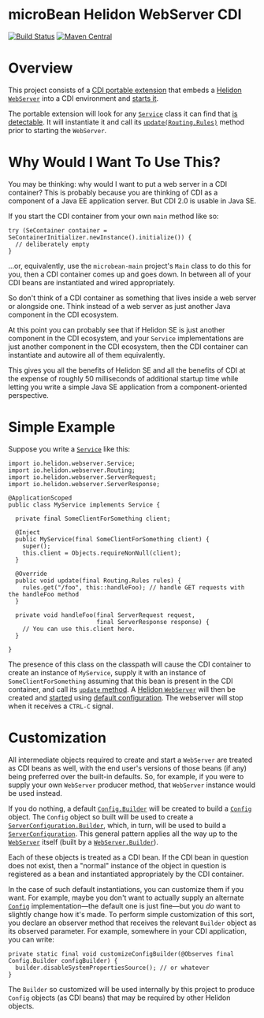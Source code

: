 # microBean Helidon WebServer CDI

[![Build Status](https://travis-ci.org/microbean/microbean-helidon-webserver-cdi.svg?branch=master)](https://travis-ci.org/microbean/microbean-helidon-webserver-cdi)
[![Maven Central](https://maven-badges.herokuapp.com/maven-central/org.microbean/microbean-helidon-webserver-cdi/badge.svg)](https://maven-badges.herokuapp.com/maven-central/org.microbean/microbean-helidon-webserver-cdi)

# Overview

This project consists of a [CDI portable
extension](http://docs.jboss.org/cdi/spec/2.0/cdi-spec.html#spi) that
embeds a [Helidon
`WebServer`](https://helidon.io/docs/latest/apidocs/io/helidon/webserver/WebServer.html)
into a CDI environment and [starts
it](https://helidon.io/docs/latest/apidocs/io/helidon/webserver/WebServer.html#start--).

The portable extension will look for any
[`Service`](https://helidon.io/docs/latest/apidocs/io/helidon/webserver/Service.html)
class it can find that [is
detectable](http://docs.jboss.org/cdi/spec/2.0/cdi-spec.html#packaging_deployment).
It will instantiate it and call its
[`update(Routing.Rules)`](https://helidon.io/docs/latest/apidocs/io/helidon/webserver/Service.html#update-io.helidon.webserver.Routing.Rules-)
method prior to starting the `WebServer`.

# Why Would I Want To Use This?

You may be thinking: why would I want to put a web server in a CDI container?
This is probably because you are thinking of CDI as a component of a Java EE
application server.  But CDI 2.0 is usable in Java SE.

If you start the CDI container from your own `main` method like so:

```
try (SeContainer container = SeContainerInitializer.newInstance().initialize()) {
  // deliberately empty
}
```

...or, equivalently, use the `microbean-main` project's `Main` class to do this
for you, then a CDI container comes up and goes down.  In between all of your
CDI beans are instantiated and wired appropriately.

So don't think of a CDI container as something that lives inside a web server or
alongside one.  Think instead of a web server as just another Java component in
the CDI ecosystem.

At this point you can probably see that if Helidon SE is just another component
in the CDI ecosystem, and your `Service` implementations are just another
component in the CDI ecosystem, then the CDI container can instantiate and
autowire all of them equivalently.

This gives you all the benefits of Helidon SE and all the benefits of CDI at the
expense of roughly 50 milliseconds of additional startup time while letting you
write a simple Java SE application from a component-oriented perspective.

# Simple Example

Suppose you write a
[`Service`](https://helidon.io/docs/latest/apidocs/io/helidon/webserver/Service.html)
like this:

```
import io.helidon.webserver.Service;
import io.helidon.webserver.Routing;
import io.helidon.webserver.ServerRequest;
import io.helidon.webserver.ServerResponse;

@ApplicationScoped
public class MyService implements Service {

  private final SomeClientForSomething client;

  @Inject
  public MyService(final SomeClientForSomething client) {
    super();
    this.client = Objects.requireNonNull(client);
  }

  @Override
  public void update(final Routing.Rules rules) {
    rules.get("/foo", this::handleFoo); // handle GET requests with the handleFoo method
  }
  
  private void handleFoo(final ServerRequest request,
                         final ServerResponse response) {
    // You can use this.client here.
  }

}
```

The presence of this class on the classpath will cause the CDI
container to create an instance of `MyService`, supply it with an
instance of `SomeClientForSomething` assuming that this bean is
present in the CDI container, and call its [`update`
method](https://helidon.io/docs/latest/apidocs/io/helidon/webserver/Service.html#update-io.helidon.webserver.Routing.Rules-).
A [Helidon
`WebServer`](https://helidon.io/docs/latest/apidocs/io/helidon/webserver/WebServer.html)
will then be created and
[started](https://helidon.io/docs/latest/apidocs/io/helidon/webserver/WebServer.html#start--)
using [default
configuration](https://helidon.io/docs/latest/apidocs/io/helidon/webserver/ServerConfiguration.html).
The webserver will stop when it receives a `CTRL-C` signal.

# Customization

All intermediate objects required to create and start a `WebServer`
are treated as CDI beans as well, with the end user's versions of
those beans (if any) being preferred over the built-in defaults.  So,
for example, if you were to supply your own `WebServer` producer
method, that `WebServer` instance would be used instead.

If you do nothing, a default
[`Config.Builder`](https://helidon.io/docs/latest/apidocs/io/helidon/config/Config.Builder.html)
will be created to build a
[`Config`](https://helidon.io/docs/latest/apidocs/io/helidon/config/Config.html)
object.  The `Config` object so built will be used to create a
[`ServerConfiguration.Builder`](https://helidon.io/docs/latest/apidocs/io/helidon/webserver/ServerConfiguration.Builder.html),
which, in turn, will be used to build a
[`ServerConfiguration`](https://helidon.io/docs/latest/apidocs/io/helidon/webserver/ServerConfiguration.html).
This general pattern applies all the way up to the
[`WebServer`](https://helidon.io/docs/latest/apidocs/io/helidon/webserver/WebServer.html)
itself (built by a
[`WebServer.Builder`](https://helidon.io/docs/latest/apidocs/io/helidon/webserver/WebServer.Builder.html)).

Each of these objects is treated as a CDI bean.  If the CDI bean in
question does not exist, then a "normal" instance of the object in
question is registered as a bean and instantiated appropriately by the
CDI container.

In the case of such default instantiations, you can customize them if
you want.  For example, maybe you don't want to actually supply an
alternate [`Config`]() implementation&mdash;the default one is just
fine&mdash;but you _do_ want to slightly change how it's made.  To
perform simple customization of this sort, you declare an observer
method that receives the relevant `Builder` object as its observed
parameter.  For example, somewhere in your CDI application, you can
write:

```
private static final void customizeConfigBuilder(@Observes final Config.Builder configBuilder) {
  builder.disableSystemPropertiesSource(); // or whatever
}
```

The `Builder` so customized will be used internally by this project to
produce `Config` objects (as CDI beans) that may be required by other
Helidon objects.
